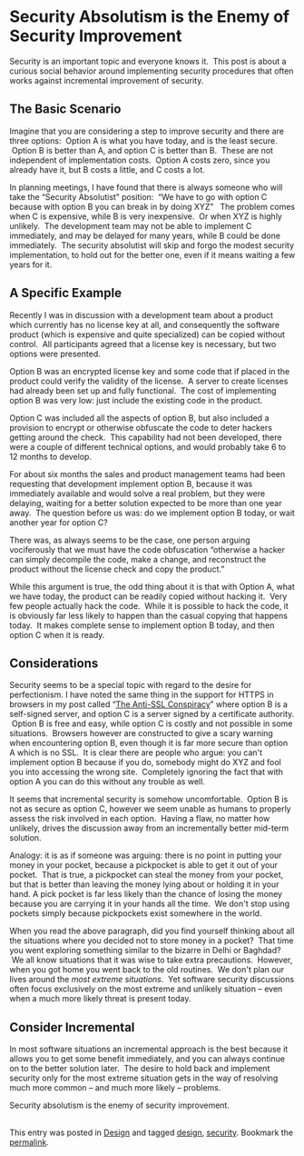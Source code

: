 #  Security Absolutism is the Enemy of Security Improvement

Security is an important topic and everyone knows it.  This post is about a curious social behavior around implementing security procedures that often works against incremental improvement of security.

## The Basic Scenario

Imagine that you are considering a step to improve security and there are three options:  Option A is what you have today, and is the least secure.  Option B is better than A, and option C is better than B.  These are not independent of implementation costs.  Option A costs zero, since you already have it, but B costs a little, and C costs a lot.  

In planning meetings, I have found that there is always someone who will take the “Security Absolutist” position:  “We have to go with option C because with option B you can break in by doing XYZ”   The problem comes when C is expensive, while B is very inexpensive.  Or when XYZ is highly unlikely.  The development team may not be able to implement C immediately, and may be delayed for many years, while B could be done immediately.  The security absolutist will skip and forgo the modest security implementation, to hold out for the better one, even if it means waiting a few years for it.

## A Specific Example

Recently I was in discussion with a development team about a product which currently has no license key at all, and consequently the software product (which is expensive and quite specialized) can be copied without control.  All participants agreed that a license key is necessary, but two options were presented.  

Option B was an encrypted license key and some code that if placed in the product could verify the validity of the license.  A server to create licenses had already been set up and fully functional.  The cost of implementing option B was very low: just include the existing code in the product. 

Option C was included all the aspects of option B, but also included a provision to encrypt or otherwise obfuscate the code to deter hackers getting around the check.  This capability had not been developed, there were a couple of different technical options, and would probably take 6 to 12 months to develop.  

For about six months the sales and product management teams had been requesting that development implement option B, because it was immediately available and would solve a real problem, but they were delaying, waiting for a better solution expected to be more than one year away.  The question before us was: do we implement option B today, or wait another year for option C?  

There was, as always seems to be the case, one person arguing vociferously that we must have the code obfuscation “otherwise a hacker can simply decompile the code, make a change, and reconstruct the product without the license check and copy the product.”  

While this argument is true, the odd thing about it is that with Option A, what we have today, the product can be readily copied without hacking it.  Very few people actually hack the code.  While it is possible to hack the code, it is obviously far less likely to happen than the casual copying that happens today.  It makes complete sense to implement option B today, and then option C when it is ready.

## Considerations

Security seems to be a special topic with regard to the desire for perfectionism. I have noted the same thing in the support for HTTPS in browsers in my post called “[The Anti-SSL Conspiracy](http://social-biz.org/2011/10/16/the-anti-ssl-conspiracy/)” where option B is a self-signed server, and option C is a server signed by a certificate authority.  Option B is free and easy, while option C is costly and not possible in some situations.  Browsers however are constructed to give a scary warning when encountering option B, even though it is far more secure than option A which is no SSL.  It is clear there are people who argue: you can't implement option B because if you do, somebody might do XYZ and fool you into accessing the wrong site.  Completely ignoring the fact that with option A you can do this without any trouble as well. 

It seems that incremental security is somehow uncomfortable.  Option B is not as secure as option C, however we seem unable as humans to properly assess the risk involved in each option.  Having a flaw, no matter how unlikely, drives the discussion away from an incrementally better mid-term solution.  

Analogy: it is as if someone was arguing: there is no point in putting your money in your pocket, because a pickpocket is able to get it out of your pocket.  That is true, a pickpocket can steal the money from your pocket, but that is better than leaving the money lying about or holding it in your hand. A pick pocket is far less likely than the chance of losing the money because you are carrying it in your hands all the time.  We don't stop using pockets simply because pickpockets exist somewhere in the world.  

When you read the above paragraph, did you find yourself thinking about all the situations where you decided not to store money in a pocket?  That time you went exploring something similar to the bizarre in Delhi or Baghdad?  We all know situations that it was wise to take extra precautions.  However, when you got home you went back to the old routines.  We don't plan our lives around the _most extreme situations_.  Yet software security discussions often focus exclusively on the most extreme and unlikely situation – even when a much more likely threat is present today.

## Consider Incremental

In most software situations an incremental approach is the best because it allows you to get some benefit immediately, and you can always continue on to the better solution later.  The desire to hold back and implement security only for the most extreme situation gets in the way of resolving much more common – and much more likely – problems.  

Security absolutism is the enemy of security improvement.  
 

This entry was posted in [Design](https://agiletribe.purplehillsbooks.com/category/design/) and tagged [design](https://agiletribe.purplehillsbooks.com/tag/design/), [security](https://agiletribe.purplehillsbooks.com/tag/security/). Bookmark the [permalink](https://agiletribe.purplehillsbooks.com/2014/04/09/security-absolutism-is-the-enemy-of-security-improvement/ "Permalink to Security Absolutism is the Enemy of Security Improvement").